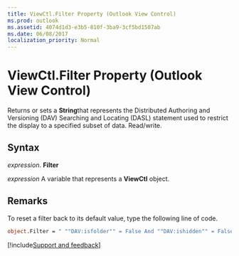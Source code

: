 ```yaml
---
title: ViewCtl.Filter Property (Outlook View Control)
ms.prod: outlook
ms.assetid: 4074d1d3-e3b5-810f-3ba9-3cf5bd1507ab
ms.date: 06/08/2017
localization_priority: Normal
---
```



# ViewCtl.Filter Property (Outlook View Control)

Returns or sets a  **String**that represents the Distributed Authoring and Versioning (DAV) Searching and Locating (DASL) statement used to restrict the display to a specified subset of data. Read/write.


## Syntax

 _expression_. **Filter**

_expression_ A variable that represents a  **ViewCtl** object.


## Remarks

To reset a filter back to its default value, type the following line of code. 


```vb
object.Filter = " ""DAV:isfolder"" = False And ""DAV:ishidden"" = False "
```

[!include[Support and feedback](~/includes/feedback-boilerplate.md)]